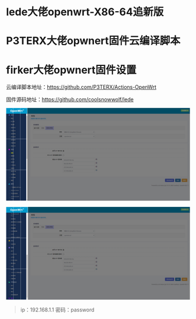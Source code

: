 # lede大佬openwrt-X86-64追新版
# P3TERX大佬opwnert固件云编译脚本
# firker大佬opwnert固件设置

云编译脚本地址：https://github.com/P3TERX/Actions-OpenWrt

固件源码地址：https://github.com/coolsnowwolf/lede


![avatar](boc/1.png)

![avatar](boc/2.png)

> ip：192.168.1.1 密码：password



